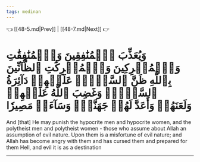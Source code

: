 ```yaml
---
tags: medinan
---
```


👈 [[48-5.md|Prev]] | [[48-7.md|Next]] 👉

# وَيُعَذِّبَ ٱلۡمُنَٰفِقِينَ وَٱلۡمُنَٰفِقَٰتِ وَٱلۡمُشۡرِكِينَ وَٱلۡمُشۡرِكَٰتِ ٱلظَّآنِّينَ بِٱللَّهِ ظَنَّ ٱلسَّوۡءِۚ عَلَيۡهِمۡ دَآئِرَةُ ٱلسَّوۡءِۖ وَغَضِبَ ٱللَّهُ عَلَيۡهِمۡ وَلَعَنَهُمۡ وَأَعَدَّ لَهُمۡ جَهَنَّمَۖ وَسَآءَتۡ مَصِيرٗا

And [that] He may punish the hypocrite men and hypocrite women, and the polytheist men and polytheist women - those who assume about Allah an assumption of evil nature. Upon them is a misfortune of evil nature; and Allah has become angry with them and has cursed them and prepared for them Hell, and evil it is as a destination

---

